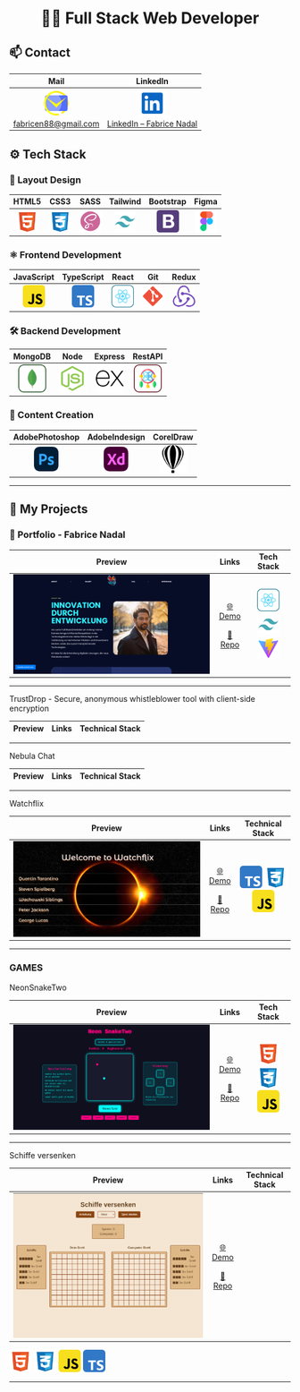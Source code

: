 #  <h1 align="center">👨‍💻 Full Stack Web Developer</h1>


## 📫 Contact

| Mail | LinkedIn |
|:----:|:--------:|
| <a href="mailto:fabrice88@gmail.com"><img src="assets/mail-svgrepo-com (1).svg" width="50" alt="Email Icon" /><br/>fabricen88@gmail.com</a> | <a href="https://www.linkedin.com/in/fabrice-nadal/" target="_blank"><img src="assets/linkedin-svgrepo-com (1).svg" width="50" alt="LinkedIn Icon" /><br/>LinkedIn – Fabrice Nadal</a> |

## ⚙️ Tech Stack
### 🎨 Layout Design

| HTML5 | CSS3 | SASS | Tailwind | Bootstrap | Figma |
|:-----:|:----:|:----:|:--------:|:---------:|:-----:|
| <img src="assets/html-5-svgrepo-com.svg" width="40"/> | <img src="assets/css-3-svgrepo-com.svg" width="40"/> | <img src="assets/scss2-svgrepo-com.svg" width="40"/> | <img src="assets/tailwind-svgrepo-com.svg" width="40"/> | <img src="assets/bootstrap-4-logo-svgrepo-com.svg" width="40"/> | <img src="assets/figma-svgrepo-com.svg" width="40"/> |

### ⚛️ Frontend Development

| JavaScript | TypeScript | React | Git | Redux |
|:----------:|:----------:|:-----:|:---:|:-----:|
| <img src="assets/javascript-svgrepo-com.svg" width="40"/> | <img src="assets/typescript-svgrepo-com.svg" width="40"/> | <img src="assets/react-svgrepo-com.svg" width="40"/> | <img src="assets/git-svgrepo-com.svg" width="40"/> | <img src="assets/redux-logo-svgrepo-com.svg" width="40"/> |

### 🛠️ Backend Development

| MongoDB | Node | Express | RestAPI |
|:-------:|:----:|:-------:|:-------:|
| <img src="assets/mongodb-svgrepo-com.svg" width="50"/> | <img src="assets/node-js-svgrepo-com.svg" width="50"/> | <img src="assets/express-svgrepo-com.svg" width="50"/> | <img src="assets/rest-api-svgrepo-com.svg" width="50"/> | 

### 🎥 Content Creation

| AdobePhotoshop | AdobeIndesign | CorelDraw |
|:--------------:|:-------------:|:---------:|
| <img src="assets/adobe-photoshop-svgrepo-com.svg" width="50"/> | <img src="assets/adobe-xd-svgrepo-com.svg" width="50"/> | <img src="assets/corel-draw-svgrepo-com.svg" width="50"/> |

---

## 🚀 My Projects


### 📁 Portfolio - Fabrice Nadal

| Preview  | Links  | Tech Stack  |
|:--------:|:------:|:-----------:|
![Preview Screenshot](./assets/Bildschirmfoto%20vom%202025-05-16%2014-01-58.png) | [🌐 Demo](https://www.fabricenadal.com)<br><br>[📂 Repo](https://github.com/deinusername/dein-projekt) | <img src="assets/react-svgrepo-com.svg" width="40"/> <img src="assets/tailwind-svgrepo-com.svg" width="40"/> <img src="assets/vite-svgrepo-com.svg" width="40"/> |



---

TrustDrop - Secure, anonymous whistleblower tool with client-side encryption


| Preview | Links | Technical Stack |
|:-------:|:-----:| --------------- |


---

Nebula Chat


| Preview | Links | Technical Stack |
|:-------:|:-----:| --------------- |


---

Watchflix 


| Preview | Links | Technical Stack |
|:-------:|:-----:|:---------------:|
| ![Preview Screenshot](./assets/previewwatchflix.png) | [🌐 Demo](https://watchflix-bay.vercel.app/)<br><br>[📁 Repo](https://github.com/FabriceMru/watchflix) | <img src="assets/typescript-svgrepo-com.svg" width="40"/> <img src="assets/css-3-svgrepo-com.svg" width="40"/> <img src="assets/javascript-svgrepo-com.svg" width="40"/> |

---

### GAMES

NeonSnakeTwo


| Preview | Links | Tech Stack |
|:-------:|:-----:|:----------:|
| ![Preview Screenshot](./assets/previewsnake.png) | [🌐 Demo](https://fabricemru.github.io/NeonSnakeTwoGame/)<br><br>[📁 Repo](https://github.com/FabriceMru/NeonSnakeTwoGame?tab=readme-ov-file) | <img src="assets/html-5-svgrepo-com.svg" width="40"/> <img src="assets/css-3-svgrepo-com.svg" width="40"/> <img src="assets/javascript-svgrepo-com.svg" width="40"/> |


---

Schiffe versenken


| Preview | Links | Technical Stack |
|:-------:|:-----:|:---------------:|
![Preview Screenshot](./assets/shipspreview.png) | [🌐 Demo](https://schiffe-versenken.vercel.app/)<br><br>[📂 Repo](https://github.com/FabriceMru/Schiffe-versenken/tree/main)
<img src="assets/html-5-svgrepo-com.svg" width="40"/> 
<img src="assets/css-3-svgrepo-com.svg" width="40"/> 
<img src="assets/javascript-svgrepo-com.svg" width="40"/> 
<img src="assets/typescript-svgrepo-com.svg" width="40"/>


---
